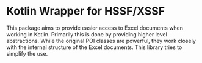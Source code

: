 Kotlin Wrapper for HSSF/XSSF
============================

This package aims to provide easier access to Excel documents when working in Kotlin. Primarily
this is done by providing higher level abstractions. While the original POI classes are powerful,
they work closely with the internal structure of the Excel documents. This library tries to
simplify the use.
